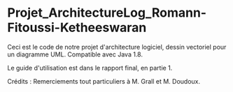 # Projet_ArchitectureLog_Romann-Fitoussi-Ketheeswaran

Ceci est le code de notre projet d'architecture logiciel, dessin vectoriel pour  un diagramme UML.
Compatible avec Java 1.8.

Le guide d'utilisation est dans le rapport final, en partie 1.

Crédits : Remerciements tout particuliers à M. Grall et M. Doudoux.


